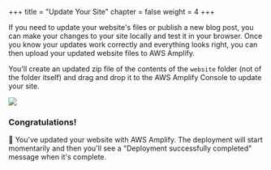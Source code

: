 +++
title = "Update Your Site"
chapter = false
weight = 4
+++

If you need to update your website's files or publish a new blog post, you can make your changes to your site locally and test it in your browser. Once you know your updates work correctly and everything looks right, you can then upload your updated website files to AWS Amplify.

You'll create an updated zip file of the contents of the `website` folder (not of the folder itself) and drag and drop it to the AWS Amplify Console to update your site.

![](/images/update-site.png)

### Congratulations!

🎉 You've updated your website with AWS Amplify. The deployment will start momentarily and then you'll see a "Deployment successfully completed" message when it's complete.
